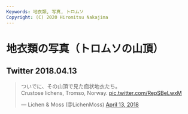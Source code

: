 ```yaml
---
Keywords: 地衣類, 写真, トロムソ
Copyright: (C) 2020 Hiromitsu Nakajima
---
```


# 地衣類の写真（トロムソの山頂）

## Twitter 2018.04.13

<blockquote class="twitter-tweet"><p lang="ja" dir="ltr">ついでに、その山頂で見た痂状地衣たち。<br>Crustose lichens, Tromso, Norway. <a href="https://t.co/RepSBeLwxM">pic.twitter.com/RepSBeLwxM</a></p>&mdash; Lichen &amp; Moss (@LichenMoss) <a href="https://twitter.com/LichenMoss/status/984806797897646080?ref_src=twsrc%5Etfw">April 13, 2018</a></blockquote> <script async src="https://platform.twitter.com/widgets.js" charset="utf-8"></script> 

